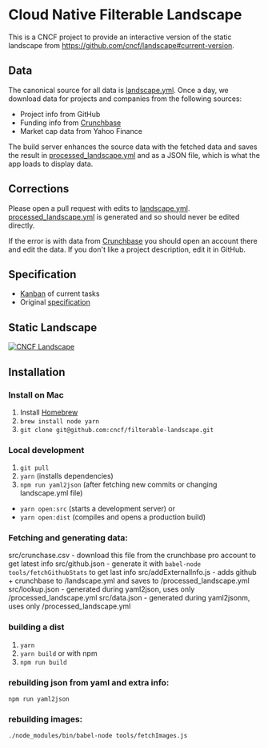 
# Cloud Native Filterable Landscape

This is a CNCF project to provide an interactive version of the static landscape from https://github.com/cncf/landscape#current-version.

## Data

The canonical source for all data is [landscape.yml](landscape.yml). Once a day, we download data for projects and companies from the following sources:

* Project info from GitHub
* Funding info from [Crunchbase](https://www.crunchbase.com/)
* Market cap data from Yahoo Finance

The build server enhances the source data with the fetched data and saves the result in [processed_landscape.yml](processed_landscape.yml) and as a JSON file, which is what the app loads to display data.

## Corrections

Please open a pull request with edits to [landscape.yml](landscape.yml). [processed_landscape.yml](processed_landscape.yml) is generated and so should never be edited directly.

If the error is with data from [Crunchbase](https://www.crunchbase.com/) you should open an account there and edit the data. If you don't like a project description, edit it in GitHub.

## Specification

* [Kanban](https://github.com/cncf/filterable-landscape/projects/1) of current tasks
* Original [specification](https://docs.google.com/document/d/1QPVrXRjTWDQAwsbgSWutUmteXo0mTXcTvCNlz6qw0Uw/edit)

## Static Landscape

[![CNCF Landscape](https://github.com/cncf/landscape/landscape/CloudNativeLandscape_latest.png)](https://raw.githubusercontent.com/cncf/landscape/master/landscape/CloudNativeLandscape_latest.png)

## Installation

### Install on Mac
1. Install [Homebrew](https://brew.sh/)
2. `brew install node yarn`
3. `git clone git@github.com:cncf/filterable-landscape.git`

### Local development
1. `git pull`
2. `yarn` (installs dependencies)
3. `npm run yaml2json` (after fetching new commits or changing landscape.yml file)
* `yarn open:src` (starts a development server) or
* `yarn open:dist` (compiles and opens a production build)

### Fetching and generating data:
  src/crunchase.csv - download this file from the crunchbase pro account to get latest info
  src/github.json - generate it with `babel-node tools/fetchGithubStats` to get last info
  src/addExternalInfo.js - adds github + crunchbase to /landscape.yml and saves to /processed_landscape.yml
  src/lookup.json - generated during yaml2json, uses only /processed_landscape.yml
  src/data.json - generated during yaml2jsonm, uses only /processed_landscape.yml

### building a dist
   1. `yarn`
   2. `yarn build`
or with npm
   1. `npm run build`

### rebuilding json from yaml and extra info:
   `npm run yaml2json`

### rebuilding images:
   `./node_modules/bin/babel-node tools/fetchImages.js`
